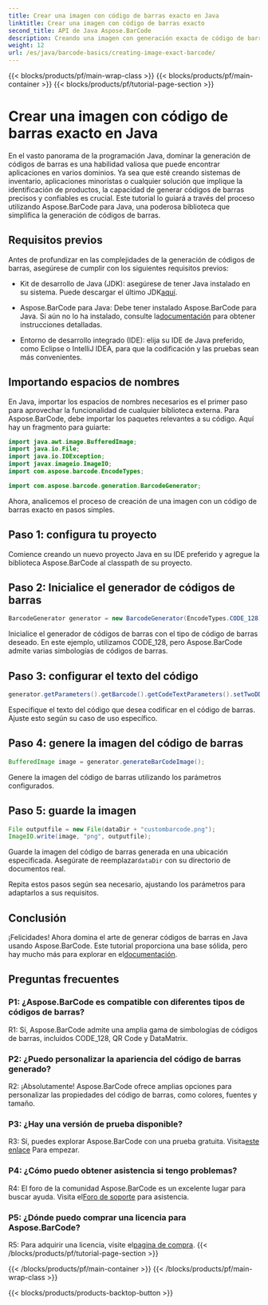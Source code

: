 ```yaml
---
title: Crear una imagen con código de barras exacto en Java
linktitle: Crear una imagen con código de barras exacto
second_title: API de Java Aspose.BarCode
description: Creando una imagen con generación exacta de código de barras en Java con Aspose.BarCode. Cree códigos de barras personalizados fácilmente. Explore documentación, descárguela y obtenga soporte.
weight: 12
url: /es/java/barcode-basics/creating-image-exact-barcode/
---
```


{{< blocks/products/pf/main-wrap-class >}}
{{< blocks/products/pf/main-container >}}
{{< blocks/products/pf/tutorial-page-section >}}

# Crear una imagen con código de barras exacto en Java

En el vasto panorama de la programación Java, dominar la generación de códigos de barras es una habilidad valiosa que puede encontrar aplicaciones en varios dominios. Ya sea que esté creando sistemas de inventario, aplicaciones minoristas o cualquier solución que implique la identificación de productos, la capacidad de generar códigos de barras precisos y confiables es crucial. Este tutorial lo guiará a través del proceso utilizando Aspose.BarCode para Java, una poderosa biblioteca que simplifica la generación de códigos de barras.

## Requisitos previos

Antes de profundizar en las complejidades de la generación de códigos de barras, asegúrese de cumplir con los siguientes requisitos previos:

-  Kit de desarrollo de Java (JDK): asegúrese de tener Java instalado en su sistema. Puede descargar el último JDK[aquí](https://www.oracle.com/java/technologies/javase-downloads.html).

-  Aspose.BarCode para Java: Debe tener instalado Aspose.BarCode para Java. Si aún no lo ha instalado, consulte la[documentación](https://reference.aspose.com/barcode/java/) para obtener instrucciones detalladas.

- Entorno de desarrollo integrado (IDE): elija su IDE de Java preferido, como Eclipse o IntelliJ IDEA, para que la codificación y las pruebas sean más convenientes.

## Importando espacios de nombres

En Java, importar los espacios de nombres necesarios es el primer paso para aprovechar la funcionalidad de cualquier biblioteca externa. Para Aspose.BarCode, debe importar los paquetes relevantes a su código. Aquí hay un fragmento para guiarte:

```java
import java.awt.image.BufferedImage;
import java.io.File;
import java.io.IOException;
import javax.imageio.ImageIO;
import com.aspose.barcode.EncodeTypes;

import com.aspose.barcode.generation.BarcodeGenerator;
```

Ahora, analicemos el proceso de creación de una imagen con un código de barras exacto en pasos simples.

## Paso 1: configura tu proyecto

Comience creando un nuevo proyecto Java en su IDE preferido y agregue la biblioteca Aspose.BarCode al classpath de su proyecto.

## Paso 2: Inicialice el generador de códigos de barras

```java
BarcodeGenerator generator = new BarcodeGenerator(EncodeTypes.CODE_128);
```

Inicialice el generador de códigos de barras con el tipo de código de barras deseado. En este ejemplo, utilizamos CODE_128, pero Aspose.BarCode admite varias simbologías de códigos de barras.

## Paso 3: configurar el texto del código

```java
generator.getParameters().getBarcode().getCodeTextParameters().setTwoDDisplayText("123456");
```

Especifique el texto del código que desea codificar en el código de barras. Ajuste esto según su caso de uso específico.

## Paso 4: genere la imagen del código de barras

```java
BufferedImage image = generator.generateBarCodeImage();
```

Genere la imagen del código de barras utilizando los parámetros configurados.

## Paso 5: guarde la imagen

```java
File outputfile = new File(dataDir + "custombarcode.png");
ImageIO.write(image, "png", outputfile);
```

 Guarde la imagen del código de barras generada en una ubicación especificada. Asegúrate de reemplazar`dataDir` con su directorio de documentos real.

Repita estos pasos según sea necesario, ajustando los parámetros para adaptarlos a sus requisitos.

## Conclusión

 ¡Felicidades! Ahora domina el arte de generar códigos de barras en Java usando Aspose.BarCode. Este tutorial proporciona una base sólida, pero hay mucho más para explorar en el[documentación](https://reference.aspose.com/barcode/java/).

## Preguntas frecuentes

### P1: ¿Aspose.BarCode es compatible con diferentes tipos de códigos de barras?

R1: Sí, Aspose.BarCode admite una amplia gama de simbologías de códigos de barras, incluidos CODE_128, QR Code y DataMatrix.

### P2: ¿Puedo personalizar la apariencia del código de barras generado?

R2: ¡Absolutamente! Aspose.BarCode ofrece amplias opciones para personalizar las propiedades del código de barras, como colores, fuentes y tamaño.

### P3: ¿Hay una versión de prueba disponible?

 R3: Sí, puedes explorar Aspose.BarCode con una prueba gratuita. Visita[este enlace](https://releases.aspose.com/) Para empezar.

### P4: ¿Cómo puedo obtener asistencia si tengo problemas?

 R4: El foro de la comunidad Aspose.BarCode es un excelente lugar para buscar ayuda. Visita el[Foro de soporte](https://forum.aspose.com/c/barcode/13) para asistencia.

### P5: ¿Dónde puedo comprar una licencia para Aspose.BarCode?

 R5: Para adquirir una licencia, visite el[pagina de compra](https://purchase.aspose.com/buy).
{{< /blocks/products/pf/tutorial-page-section >}}

{{< /blocks/products/pf/main-container >}}
{{< /blocks/products/pf/main-wrap-class >}}

{{< blocks/products/products-backtop-button >}}
